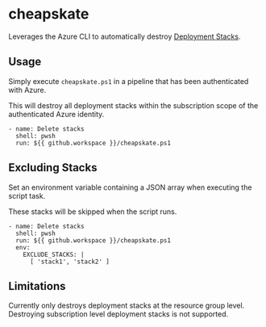 # cheapskate

Leverages the Azure CLI to automatically destroy [Deployment Stacks](https://learn.microsoft.com/en-us/azure/azure-resource-manager/bicep/deployment-stacks?tabs=azure-powershell).

## Usage

Simply execute `cheapskate.ps1` in a pipeline that has been authenticated with Azure. 

This will destroy all deployment stacks within the subscription scope of the authenticated Azure identity.

```
- name: Delete stacks
  shell: pwsh
  run: ${{ github.workspace }}/cheapskate.ps1
```


## Excluding Stacks

Set an environment variable containing a JSON array when executing the script task.

These stacks will be skipped when the script runs.

```
- name: Delete stacks
  shell: pwsh
  run: ${{ github.workspace }}/cheapskate.ps1
  env:
    EXCLUDE_STACKS: |
      [ 'stack1', 'stack2' ]
```

## Limitations

Currently only destroys deployment stacks at the resource group level. Destroying subscription level deployment stacks is not supported.
